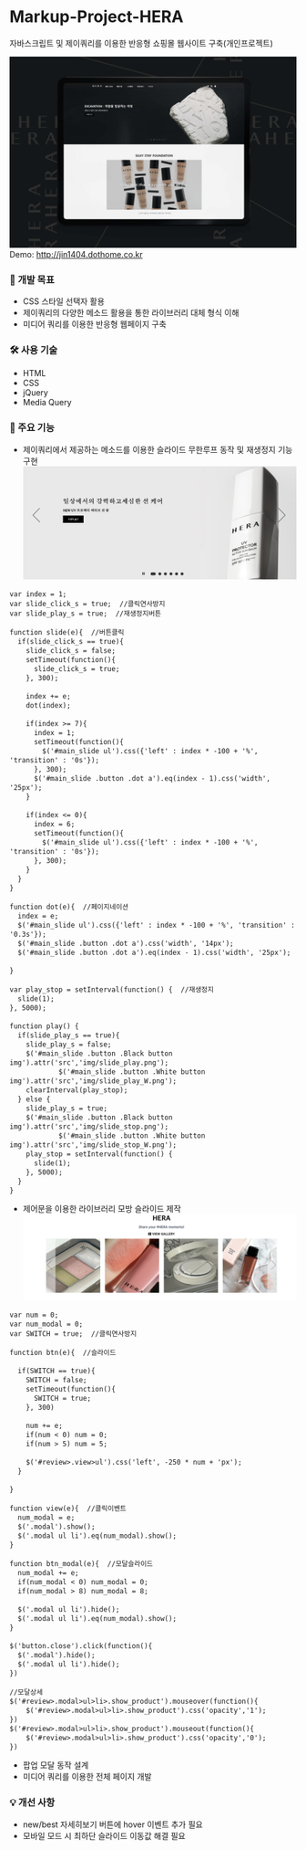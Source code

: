 # Markup-Project-HERA
자바스크립트 및 제이쿼리를 이용한 반응형 쇼핑몰 웹사이트 구축(개인프로젝트)

![목업](https://github.com/SeonJin-H/hera/blob/main/hera_mockup.png)
Demo: <http://jin1404.dothome.co.kr>


### 📑 개발 목표
* CSS 스타일 선택자 활용
* 제이쿼리의 다양한 메소드 활용을 통한 라이브러리 대체 형식 이해
* 미디어 쿼리를 이용한 반응형 웹페이지 구축


### 🛠️ 사용 기술
* HTML
* CSS
* jQuery
* Media Query 


### 💎 주요 기능
* 제이쿼리에서 제공하는 메소드를 이용한 슬라이드 무한루프 동작 및 재생정지 기능 구현
![작동예시](https://github.com/SeonJin-H/hera/blob/main/proto01.png)
~~~
var index = 1; 
var slide_click_s = true;  //클릭연사방지
var slide_play_s = true;  //재생정지버튼

function slide(e){  //버튼클릭
  if(slide_click_s == true){
    slide_click_s = false;
    setTimeout(function(){
      slide_click_s = true;
    }, 300);

    index += e;
    dot(index);

    if(index >= 7){
      index = 1;
      setTimeout(function(){
        $('#main_slide ul').css({'left' : index * -100 + '%', 'transition' : '0s'});
      }, 300);
      $('#main_slide .button .dot a').eq(index - 1).css('width', '25px');  
    }

    if(index <= 0){
      index = 6;
      setTimeout(function(){
        $('#main_slide ul').css({'left' : index * -100 + '%', 'transition' : '0s'});
      }, 300);
    }
  }
}

function dot(e){  //페이지네이션
  index = e;
  $('#main_slide ul').css({'left' : index * -100 + '%', 'transition' : '0.3s'});
  $('#main_slide .button .dot a').css('width', '14px');
  $('#main_slide .button .dot a').eq(index - 1).css('width', '25px');

}

var play_stop = setInterval(function() {  //재생정지
  slide(1);
}, 5000);

function play() {
  if(slide_play_s == true){
    slide_play_s = false;
    $('#main_slide .button .Black button img').attr('src','img/slide_play.png');
            $('#main_slide .button .White button img').attr('src','img/slide_play_W.png');
    clearInterval(play_stop);
  } else {
    slide_play_s = true;
    $('#main_slide .button .Black button img').attr('src','img/slide_stop.png');
            $('#main_slide .button .White button img').attr('src','img/slide_stop_W.png');
    play_stop = setInterval(function() {
      slide(1);
    }, 5000);
  }
}
~~~

* 제어문을 이용한 라이브러리 모방 슬라이드 제작
![작동에시](https://github.com/SeonJin-H/hera/blob/main/proto02_re.png)
~~~
var num = 0; 
var num_modal = 0; 
var SWITCH = true;  //클릭연사방지

function btn(e){  //슬라이드

  if(SWITCH == true){
    SWITCH = false;
    setTimeout(function(){
      SWITCH = true;
    }, 300)

    num += e;
    if(num < 0) num = 0;
    if(num > 5) num = 5;

    $('#review>.view>ul').css('left', -250 * num + 'px');
  }

}

function view(e){  //클릭이벤트
  num_modal = e;
  $('.modal').show();
  $('.modal ul li').eq(num_modal).show();
}

function btn_modal(e){  //모달슬라이드
  num_modal += e;
  if(num_modal < 0) num_modal = 0;
  if(num_modal > 8) num_modal = 8;

  $('.modal ul li').hide();
  $('.modal ul li').eq(num_modal).show();
}

$('button.close').click(function(){
  $('.modal').hide();
  $('.modal ul li').hide();
})

//모달상세
$('#review>.modal>ul>li>.show_product').mouseover(function(){
    $('#review>.modal>ul>li>.show_product').css('opacity','1');
})
$('#review>.modal>ul>li>.show_product').mouseout(function(){
    $('#review>.modal>ul>li>.show_product').css('opacity','0');
})
~~~
* 팝업 모달 동작 설계
* 미디어 쿼리를 이용한 전체 페이지 개발


### 💡 개선 사항
* new/best 자세히보기 버튼에 hover 이벤트 추가 필요
* 모바일 모드 시 최하단 슬라이드 이동값 해결 필요
